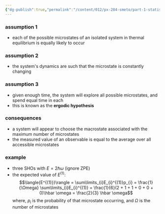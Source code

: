 ```yaml
---
{"dg-publish":true,"permalink":"/content/012/px-284-smeto/part-1-statistical-mechanics/b-introduction/px-284-b3-assumptions/","noteIcon":"1","created":"2024-11-25T10:50:32.000+00:00","updated":"2024-12-23T20:35:48.789+00:00"}
---
```


### assumption 1
- each of the possible microstates of an isolated system in thermal equilibrium is equally likely to occur
### assumption 2
- the system's dynamics are such that the microstate is constantly changing
### assumption 3
- given enough time, the system will explore all possible microstates, and spend equal time in each
- this is known as the **ergodic hypothesis**
### consequences
- a system will appear to choose the macrostate associated with the maximum number of microstates
- the measured value of an observable is equal to the average over all accessible microstates
### example
- three SHOs with $E = 2\hbar \omega$ (ignore ZPE)
- the expected value of $E^{(1)}:$ 
$$\langle{E^{(1)}}\rangle = \sum\limits_{i}E_{i}^{(1)}p_{i} = \frac{1}{\Omega} \sum\limits_{i}E_{i}^{(1)}  = \frac{1}{6}(2 + 1 + 1 + 0 + 0 + 0)\hbar \omega = \frac{2}{3} \hbar \omega$$
	where, $p_{i}$ is the probability of that microstate occurring, and $\Omega$ is the number of microstates
